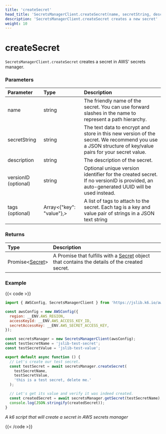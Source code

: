 ```yaml
---
title: 'createSecret'
head_title: 'SecretsManagerClient.createSecret(name, secretString, description, [versionID], [tags])'
description: 'SecretsManagerClient.createSecret creates a new secret'
weight: 10
---
```


# createSecret

`SecretsManagerClient.createSecret` creates a secret in AWS' secrets manager.

### Parameters

| Parameter            | Type                     | Description                                                                                                                                           |
| :------------------- | :----------------------- | :---------------------------------------------------------------------------------------------------------------------------------------------------- |
| name                 | string                   | The friendly name of the secret. You can use forward slashes in the name to represent a path hierarchy.                                               |
| secretString         | string                   | The text data to encrypt and store in this new version of the secret. We recommend you use a JSON structure of key/value pairs for your secret value. |
| description          | string                   | The description of the secret.                                                                                                                        |
| versionID (optional) | string                   | Optional unique version identifier for the created secret. If no versionID is provided, an auto-generated UUID will be used instead.                  |
| tags (optional)      | Array<{"key": "value"},> | A list of tags to attach to the secret. Each tag is a key and value pair of strings in a JSON text string                                             |

### Returns

| Type                                                                                                             | Description                                                                                                                                                                                    |
| :--------------------------------------------------------------------------------------------------------------- | :--------------------------------------------------------------------------------------------------------------------------------------------------------------------------------------------- |
| Promise<[Secret](https://grafana.com/docs/k6/<K6_VERSION>/javascript-api/jslib/aws/secretsmanagerclient/secret)> | A Promise that fulfills with a [Secret](https://grafana.com/docs/k6/<K6_VERSION>/javascript-api/jslib/aws/secretsmanagerclient/secret) object that contains the details of the created secret. |

### Example

{{< code >}}

```javascript
import { AWSConfig, SecretsManagerClient } from 'https://jslib.k6.io/aws/0.12.3/secrets-manager.js';

const awsConfig = new AWSConfig({
  region: __ENV.AWS_REGION,
  accessKeyId: __ENV.AWS_ACCESS_KEY_ID,
  secretAccessKey: __ENV.AWS_SECRET_ACCESS_KEY,
});

const secretsManager = new SecretsManagerClient(awsConfig);
const testSecretName = 'jslib-test-secret';
const testSecretValue = 'jslib-test-value';

export default async function () {
  // Let's create our test secret.
  const testSecret = await secretsManager.createSecret(
    testSecretName,
    testSecretValue,
    'this is a test secret, delete me.'
  );

  // Let's get its value and verify it was indeed created.
  const createdSecret = await secretsManager.getSecret(testSecretName);
  console.log(JSON.stringify(createdSecret));
}
```

_A k6 script that will create a secret in AWS secrets manager_

{{< /code >}}
